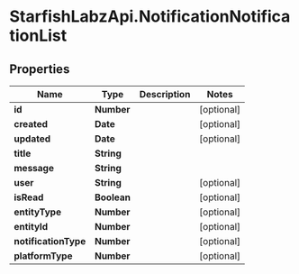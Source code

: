 # StarfishLabzApi.NotificationNotificationList

## Properties
Name | Type | Description | Notes
------------ | ------------- | ------------- | -------------
**id** | **Number** |  | [optional] 
**created** | **Date** |  | [optional] 
**updated** | **Date** |  | [optional] 
**title** | **String** |  | 
**message** | **String** |  | 
**user** | **String** |  | [optional] 
**isRead** | **Boolean** |  | [optional] 
**entityType** | **Number** |  | [optional] 
**entityId** | **Number** |  | [optional] 
**notificationType** | **Number** |  | [optional] 
**platformType** | **Number** |  | [optional] 
